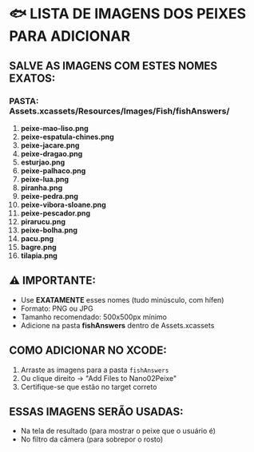 # 🐟 LISTA DE IMAGENS DOS PEIXES PARA ADICIONAR

## SALVE AS IMAGENS COM ESTES NOMES EXATOS:

### PASTA: Assets.xcassets/Resources/Images/Fish/fishAnswers/

1. **peixe-mao-liso.png**
2. **peixe-espatula-chines.png**
3. **peixe-jacare.png**
4. **peixe-dragao.png**
5. **esturjao.png**
6. **peixe-palhaco.png**
7. **peixe-lua.png**
8. **piranha.png**
9. **peixe-pedra.png**
10. **peixe-vibora-sloane.png**
11. **peixe-pescador.png**
12. **pirarucu.png**
13. **peixe-bolha.png**
14. **pacu.png**
15. **bagre.png**
16. **tilapia.png**

## ⚠️ IMPORTANTE:
- Use **EXATAMENTE** esses nomes (tudo minúsculo, com hífen)
- Formato: PNG ou JPG
- Tamanho recomendado: 500x500px mínimo
- Adicione na pasta **fishAnswers** dentro de Assets.xcassets

## COMO ADICIONAR NO XCODE:
1. Arraste as imagens para a pasta `fishAnswers`
2. Ou clique direito → "Add Files to Nano02Peixe"
3. Certifique-se que estão no target correto

## ESSAS IMAGENS SERÃO USADAS:
- Na tela de resultado (para mostrar o peixe que o usuário é)
- No filtro da câmera (para sobrepor o rosto)